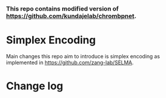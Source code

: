 ### This repo contains modified version of https://github.com/kundajelab/chrombpnet.
# Simplex Encoding
Main changes this repo aim to introduce is simplex encoding as implemented in https://github.com/zang-lab/SELMA.

# Change log


